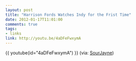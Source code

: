 ```yaml
---
layout: post
title: "Harrison Fords Watches Indy for the Frist Time"
date: 2012-01-17T11:01:00
comments: true
tags:
- links
link: http://youtu.be/4aDFeFwxymA
---
```

{{ youtube(id="4aDFeFwxymA") }}
(via: [SourJayne](http://sourjayne.tumblr.com/post/15415158683/harrison-ford-watches-indy-for-the-first-time-by "SourJayne"))
